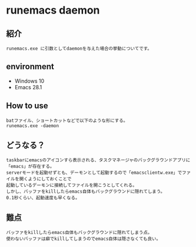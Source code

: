
# runemacs daemon

## 紹介

    runemacs.exe に引数としてdaemonを与えた場合の挙動についてです。  
    
## environment

- Windows 10  
- Emacs 28.1  

## How to use

    batファイル、ショートカットなどで以下のような形にする。  
    runemacs.exe -daemon

## どうなる？

    taskbarにemacsのアイコンすら表示される、タスクマネージャのバックグラウンドアプリに「emacs」が存在する。  
    serverモードを起動せずとも、デーモンとして起動するので「emacsclientw.exe」でファイルを開くようにしておくことで  
    起動しているデーモンに接続してファイルを開こうとしてくれる。  
    しかし、バッファをkillしたらemacs自体もバックグラウンドに隠れてしまう。  
    0.1秒くらい、起動速度も早くなる。  

## 難点

    バッファをkillしたらemacs自体もバックグラウンドに隠れてしまう点。  
    使わないバッファは癖でkillしてしまうのでemacs自体は隠さなくても良い。  
    

